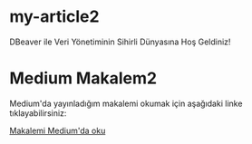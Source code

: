 # my-article2
DBeaver ile Veri Yönetiminin Sihirli Dünyasına Hoş Geldiniz!

# Medium Makalem2

Medium'da yayınladığım makalemi okumak için aşağıdaki linke tıklayabilirsiniz:

[Makalemi Medium'da oku](https://medium.com/academy-team/dbeaver-ile-veri-y%C3%B6netiminin-sihirli-d%C3%BCnyas%C4%B1na-ho%C5%9F-geldiniz-ad23401eb8a4)
